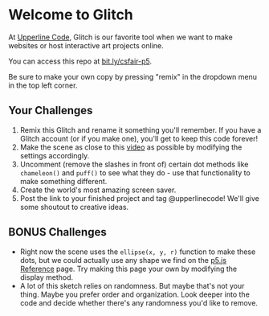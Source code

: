Welcome to Glitch
=================

At [Upperline Code](https://www.upperlinecode.com/), Glitch is our favorite tool when we want to make websites or host interactive art projects online. 

You can access this repo at [bit.ly/csfair-p5](http://bit.ly/csfair-p5).

Be sure to make your own copy by pressing "remix" in the dropdown menu in the top left corner. 

Your Challenges
------------

1. Remix this Glitch and rename it something you'll remember. If you have a Glitch account (or if you make one), you'll get to keep this code forever!
2. Make the scene as close to this <a href="https://youtu.be/0_bx8bnCoiU" target="_blank">video</a> as possible by modifying the settings accordingly.
3. Uncomment (remove the slashes in front of) certain dot methods like `chameleon()` and `puff()` to see what they do - use that functionality to make something different. 
4. Create the world's most amazing screen saver. 
5. Post the link to your finished project and tag @upperlinecode!  We'll give some shoutout to creative ideas. 


BONUS Challenges
-------------

* Right now the scene uses the `ellipse(x, y, r)` function to make these dots, but we could actually use any shape we find on the <a href="https://p5js.org/reference/#group-Shape" target="_blank">p5.js Reference</a> page. Try making this page your own by modifying the display method.
* A lot of this sketch relies on randomness. But maybe that's not your thing. Maybe you prefer order and organization. Look deeper into the code and decide whether there's any randomness you'd like to remove. 